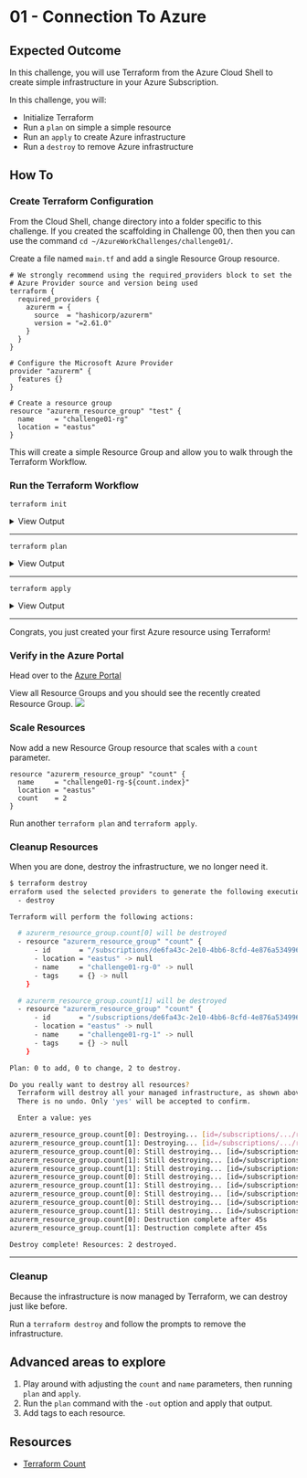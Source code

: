 # 01 - Connection To Azure

## Expected Outcome

In this challenge, you will use Terraform from the Azure Cloud Shell to create simple infrastructure in your Azure Subscription.

In this challenge, you will:

- Initialize Terraform
- Run a `plan` on simple a simple resource
- Run an `apply` to create Azure infrastructure
- Run a `destroy` to remove Azure infrastructure

## How To

### Create Terraform Configuration

From the Cloud Shell, change directory into a folder specific to this challenge. If you created the scaffolding in Challenge 00, then then you can use the command `cd ~/AzureWorkChallenges/challenge01/`.

Create a file named `main.tf` and add a single Resource Group resource.

```hcl
# We strongly recommend using the required_providers block to set the
# Azure Provider source and version being used
terraform {
  required_providers {
    azurerm = {
      source  = "hashicorp/azurerm"
      version = "=2.61.0"
    }
  }
}

# Configure the Microsoft Azure Provider
provider "azurerm" {
  features {}
}

# Create a resource group
resource "azurerm_resource_group" "test" {
  name     = "challenge01-rg"
  location = "eastus"
}
```

This will create a simple Resource Group and allow you to walk through the Terraform Workflow.

### Run the Terraform Workflow

`terraform init`
<details><summary>View Output</summary>
<p>

```sh
$ terraform init

Initializing the backend...

Initializing provider plugins...
- Finding latest version of hashicorp/azurerm...
- Installing hashicorp/azurerm v2.61.0...
- Installed hashicorp/azurerm v2.61.0 (signed by HashiCorp)

Terraform has created a lock file .terraform.lock.hcl to record the provider
selections it made above. Include this file in your version control repository
so that Terraform can guarantee to make the same selections by default when
you run "terraform init" in the future.

Terraform has been successfully initialized!

You may now begin working with Terraform. Try running "terraform plan" to see
any changes that are required for your infrastructure. All Terraform commands
should now work.

If you ever set or change modules or backend configuration for Terraform,
rerun this command to reinitialize your working directory. If you forget, other
commands will detect it and remind you to do so if necessary.
```

</p>
</details>

---
`terraform plan`

<details><summary>View Output</summary>
<p>

```sh
$ terraform plan
Refreshing Terraform state in-memory prior to plan...
The refreshed state will be used to calculate this plan, but will not be
persisted to local or remote state storage.


------------------------------------------------------------------------

An execution plan has been generated and is shown below.
Resource actions are indicated with the following symbols:
  + create

Terraform will perform the following actions:

  # azurerm_resource_group.test will be created
  + resource "azurerm_resource_group" "test" {
      + id       = (known after apply)
      + location = "eastus"
      + name     = "challenge01-rg"
    }


Plan: 1 to add, 0 to change, 0 to destroy.

------------------------------------------------------------------------

Note: You didn't use the -out option to save this plan, so Terraform 
can't guarantee to take exactly these actions if you run "terraform apply" now.
```

</p>
</details>

---
`terraform apply`
<details><summary>View Output</summary>
<p>

```sh
$ terraform apply

Terraform used the selected providers to generate the following execution plan. 
Resource actions are indicated with the following symbols:
  + create

Terraform will perform the following actions:

  # azurerm_resource_group.test will be created
  + resource "azurerm_resource_group" "test" {
      + id       = (known after apply)
      + location = "eastus"
      + name     = "challenge01-rg"
    }

Plan: 1 to add, 0 to change, 0 to destroy.

Do you want to perform these actions?
  Terraform will perform the actions described above.
  Only 'yes' will be accepted to approve.

  Enter a value: yes

zurerm_resource_group.test: Creating...
azurerm_resource_group.test: Creation complete after 0s [id=/subscriptions/.../resourceGroups/challenge01-rg]

Apply complete! Resources: 1 added, 0 changed, 0 destroyed.
```
</p>
</details>

---

Congrats, you just created your first Azure resource using Terraform!

### Verify in the Azure Portal

Head over to the [Azure Portal](https://portal.azure.com/)

View all Resource Groups and you should see the recently created Resource Group.
![](../../img/2018-05-09-10-20-28.png)

### Scale Resources

Now add a new Resource Group resource that scales with a `count` parameter.

```hcl
resource "azurerm_resource_group" "count" {
  name     = "challenge01-rg-${count.index}"
  location = "eastus"
  count    = 2
}
```

Run another `terraform plan` and `terraform apply`.

### Cleanup Resources

When you are done, destroy the infrastructure, we no longer need it.

```sh
$ terraform destroy
erraform used the selected providers to generate the following execution plan. Resource actions are indicated with the following symbols:
  - destroy

Terraform will perform the following actions:

  # azurerm_resource_group.count[0] will be destroyed
  - resource "azurerm_resource_group" "count" {
      - id       = "/subscriptions/de6fa43c-2e10-4bb6-8cfd-4e876a534996/resourceGroups/challenge01-rg-0" -> null
      - location = "eastus" -> null
      - name     = "challenge01-rg-0" -> null
      - tags     = {} -> null
    }

  # azurerm_resource_group.count[1] will be destroyed
  - resource "azurerm_resource_group" "count" {
      - id       = "/subscriptions/de6fa43c-2e10-4bb6-8cfd-4e876a534996/resourceGroups/challenge01-rg-1" -> null
      - location = "eastus" -> null
      - name     = "challenge01-rg-1" -> null
      - tags     = {} -> null
    }

Plan: 0 to add, 0 to change, 2 to destroy.

Do you really want to destroy all resources?
  Terraform will destroy all your managed infrastructure, as shown above.
  There is no undo. Only 'yes' will be accepted to confirm.

  Enter a value: yes

azurerm_resource_group.count[0]: Destroying... [id=/subscriptions/.../resourceGroups/challenge01-rg-0]
azurerm_resource_group.count[1]: Destroying... [id=/subscriptions/.../resourceGroups/challenge01-rg-1]
azurerm_resource_group.count[0]: Still destroying... [id=/subscriptions/.../resourceGroups/challenge01-rg-0, 10s elapsed]
azurerm_resource_group.count[1]: Still destroying... [id=/subscriptions/.../resourceGroups/challenge01-rg-1, 10s elapsed]
azurerm_resource_group.count[1]: Still destroying... [id=/subscriptions/.../resourceGroups/challenge01-rg-1, 20s elapsed]
azurerm_resource_group.count[0]: Still destroying... [id=/subscriptions/.../resourceGroups/challenge01-rg-0, 20s elapsed]
azurerm_resource_group.count[1]: Still destroying... [id=/subscriptions/.../resourceGroups/challenge01-rg-1, 30s elapsed]
azurerm_resource_group.count[0]: Still destroying... [id=/subscriptions/.../resourceGroups/challenge01-rg-0, 30s elapsed]
azurerm_resource_group.count[0]: Still destroying... [id=/subscriptions/.../resourceGroups/challenge01-rg-0, 40s elapsed]
azurerm_resource_group.count[1]: Still destroying... [id=/subscriptions/.../resourceGroups/challenge01-rg-1, 40s elapsed]
azurerm_resource_group.count[0]: Destruction complete after 45s
azurerm_resource_group.count[1]: Destruction complete after 45s

Destroy complete! Resources: 2 destroyed.
```
---

### Cleanup

Because the infrastructure is now managed by Terraform, we can destroy just like before.

Run a `terraform destroy` and follow the prompts to remove the infrastructure.

## Advanced areas to explore

1. Play around with adjusting the `count` and `name` parameters, then running `plan` and `apply`.
1. Run the `plan` command with the `-out` option and apply that output.
1. Add tags to each resource.

## Resources

- [Terraform Count](https://www.terraform.io/docs/configuration/interpolation.html#count-information)

